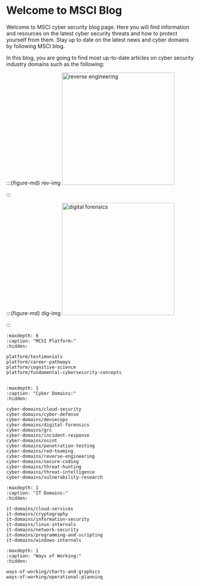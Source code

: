 # Welcome to MSCI Blog

Welcome to MSCI cyber security blog page. Here you will find information and resources on the latest cyber security threats and how to protect yourself from them. Stay up to date on the latest news and cyber domains by following MSCI blog. 

In this blog, you are going to find most up-to-date articles on cyber security industry domains such as the following:



:::{figure-md} rev-img
<img src="/images/open-graphs/reverse-engineering.png" alt="reverse engineering" width="300px">

[](reverse-engineering-landing-page)
:::


:::{figure-md} dig-img
<img src="/images/open-graphs/digital-forensics.png" alt="digital forensics" width="300px">

[](digital-forensics-main-page)
:::


```{toctree}
:maxdepth: 8
:caption: "MCSI Platform:"
:hidden:

platform/testimonials
platform/career-pathways
platform/cognitive-science
platform/fundamental-cybersecurity-concepts


```

```{toctree}
:maxdepth: 1
:caption: "Cyber Domains:"
:hidden:

cyber-domains/cloud-security
cyber-domains/cyber-defense
cyber-domains/devsecops
cyber-domains/digital-forensics
cyber-domains/grc
cyber-domains/incident-response
cyber-domains/osint
cyber-domains/penetration-testing
cyber-domains/red-teaming
cyber-domains/reverse-engineering
cyber-domains/secure-coding
cyber-domains/threat-hunting
cyber-domains/threat-intelligence
cyber-domains/vulnerability-research

```

```{toctree}
:maxdepth: 1
:caption: "IT Domains:"
:hidden:

it-domains/cloud-services
it-domains/cryptography
it-domains/information-security
it-domains/linux-internals
it-domains/network-security
it-domains/programming-and-scripting
it-domains/windows-internals
```

```{toctree}
:maxdepth: 1
:caption: "Ways of Working:"
:hidden:

ways-of-working/charts-and-graphics
ways-of-working/operational-planning
```


